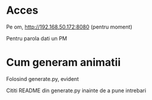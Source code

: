 # Acces
Pe om, http://192.168.50.172:8080 (pentru moment)

Pentru parola dati un PM

# Cum generam animatii
Folosind generate.py, evident

Cititi README din generate.py inainte de a pune intrebari
